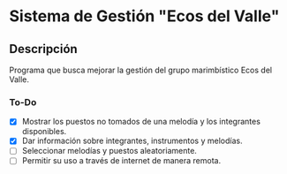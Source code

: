 # Sistema de Gestión "Ecos del Valle"

## Descripción

Programa que busca mejorar la gestión del grupo marimbístico Ecos del Valle.

### To-Do

- [X] Mostrar los puestos no tomados de una melodía y los integrantes disponibles.
- [X] Dar información sobre integrantes, instrumentos y melodías.
- [ ] Seleccionar melodías y puestos aleatoriamente.
- [ ] Permitir su uso a través de internet de manera remota.
